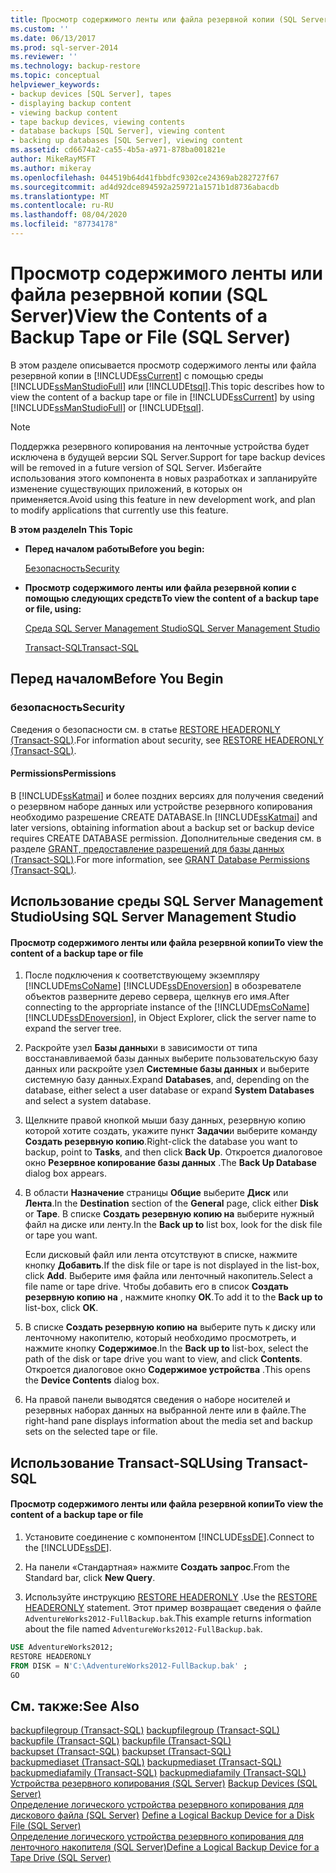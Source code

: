 ```yaml
---
title: Просмотр содержимого ленты или файла резервной копии (SQL Server) | Документация Майкрософт
ms.custom: ''
ms.date: 06/13/2017
ms.prod: sql-server-2014
ms.reviewer: ''
ms.technology: backup-restore
ms.topic: conceptual
helpviewer_keywords:
- backup devices [SQL Server], tapes
- displaying backup content
- viewing backup content
- tape backup devices, viewing contents
- database backups [SQL Server], viewing content
- backing up databases [SQL Server], viewing content
ms.assetid: cd6674a2-ca55-4b5a-a971-878ba001821e
author: MikeRayMSFT
ms.author: mikeray
ms.openlocfilehash: 044519b64d41fbbdfc9302ce24369ab282727f67
ms.sourcegitcommit: ad4d92dce894592a259721a1571b1d8736abacdb
ms.translationtype: MT
ms.contentlocale: ru-RU
ms.lasthandoff: 08/04/2020
ms.locfileid: "87734178"
---
```

# <a name="view-the-contents-of-a-backup-tape-or-file-sql-server"></a><span data-ttu-id="35f95-102">Просмотр содержимого ленты или файла резервной копии (SQL Server)</span><span class="sxs-lookup"><span data-stu-id="35f95-102">View the Contents of a Backup Tape or File (SQL Server)</span></span>
  <span data-ttu-id="35f95-103">В этом разделе описывается просмотр содержимого ленты или файла резервной копии в [!INCLUDE[ssCurrent](../../includes/sscurrent-md.md)] с помощью среды [!INCLUDE[ssManStudioFull](../../includes/ssmanstudiofull-md.md)] или [!INCLUDE[tsql](../../includes/tsql-md.md)].</span><span class="sxs-lookup"><span data-stu-id="35f95-103">This topic describes how to view the content of a backup tape or file in [!INCLUDE[ssCurrent](../../includes/sscurrent-md.md)] by using [!INCLUDE[ssManStudioFull](../../includes/ssmanstudiofull-md.md)] or [!INCLUDE[tsql](../../includes/tsql-md.md)].</span></span>  
  
> [!NOTE]  
>  <span data-ttu-id="35f95-104">Поддержка резервного копирования на ленточные устройства будет исключена в будущей версии SQL Server.</span><span class="sxs-lookup"><span data-stu-id="35f95-104">Support for tape backup devices will be removed in a future version of SQL Server.</span></span> <span data-ttu-id="35f95-105">Избегайте использования этого компонента в новых разработках и запланируйте изменение существующих приложений, в которых он применяется.</span><span class="sxs-lookup"><span data-stu-id="35f95-105">Avoid using this feature in new development work, and plan to modify applications that currently use this feature.</span></span>  
  
 <span data-ttu-id="35f95-106">**В этом разделе**</span><span class="sxs-lookup"><span data-stu-id="35f95-106">**In This Topic**</span></span>  
  
-   <span data-ttu-id="35f95-107">**Перед началом работы**</span><span class="sxs-lookup"><span data-stu-id="35f95-107">**Before you begin:**</span></span>  
  
     [<span data-ttu-id="35f95-108">Безопасность</span><span class="sxs-lookup"><span data-stu-id="35f95-108">Security</span></span>](#Security)  
  
-   <span data-ttu-id="35f95-109">**Просмотр содержимого ленты или файла резервной копии с помощью следующих средств**</span><span class="sxs-lookup"><span data-stu-id="35f95-109">**To view the content of a backup tape or file, using:**</span></span>  
  
     [<span data-ttu-id="35f95-110">Среда SQL Server Management Studio</span><span class="sxs-lookup"><span data-stu-id="35f95-110">SQL Server Management Studio</span></span>](#SSMSProcedure)  
  
     [<span data-ttu-id="35f95-111">Transact-SQL</span><span class="sxs-lookup"><span data-stu-id="35f95-111">Transact-SQL</span></span>](#TsqlProcedure)  
  
##  <a name="before-you-begin"></a><a name="BeforeYouBegin"></a> <span data-ttu-id="35f95-112">Перед началом</span><span class="sxs-lookup"><span data-stu-id="35f95-112">Before You Begin</span></span>  
  
###  <a name="security"></a><a name="Security"></a> <span data-ttu-id="35f95-113">безопасность</span><span class="sxs-lookup"><span data-stu-id="35f95-113">Security</span></span>  
 <span data-ttu-id="35f95-114">Сведения о безопасности см. в статье [RESTORE HEADERONLY (Transact-SQL)](/sql/t-sql/statements/restore-statements-headeronly-transact-sql).</span><span class="sxs-lookup"><span data-stu-id="35f95-114">For information about security, see [RESTORE HEADERONLY &#40;Transact-SQL&#41;](/sql/t-sql/statements/restore-statements-headeronly-transact-sql).</span></span>  
  
####  <a name="permissions"></a><a name="Permissions"></a> <span data-ttu-id="35f95-115">Permissions</span><span class="sxs-lookup"><span data-stu-id="35f95-115">Permissions</span></span>  
 <span data-ttu-id="35f95-116">В [!INCLUDE[ssKatmai](../../includes/sskatmai-md.md)] и более поздних версиях для получения сведений о резервном наборе данных или устройстве резервного копирования необходимо разрешение CREATE DATABASE.</span><span class="sxs-lookup"><span data-stu-id="35f95-116">In [!INCLUDE[ssKatmai](../../includes/sskatmai-md.md)] and later versions, obtaining information about a backup set or backup device requires CREATE DATABASE permission.</span></span> <span data-ttu-id="35f95-117">Дополнительные сведения см. в разделе [GRANT, предоставление разрешений для базы данных (Transact-SQL)](/sql/t-sql/statements/grant-database-permissions-transact-sql).</span><span class="sxs-lookup"><span data-stu-id="35f95-117">For more information, see [GRANT Database Permissions &#40;Transact-SQL&#41;](/sql/t-sql/statements/grant-database-permissions-transact-sql).</span></span>  
  
##  <a name="using-sql-server-management-studio"></a><a name="SSMSProcedure"></a> <span data-ttu-id="35f95-118">Использование среды SQL Server Management Studio</span><span class="sxs-lookup"><span data-stu-id="35f95-118">Using SQL Server Management Studio</span></span>  
  
#### <a name="to-view-the-content-of-a-backup-tape-or-file"></a><span data-ttu-id="35f95-119">Просмотр содержимого ленты или файла резервной копии</span><span class="sxs-lookup"><span data-stu-id="35f95-119">To view the content of a backup tape or file</span></span>  
  
1.  <span data-ttu-id="35f95-120">После подключения к соответствующему экземпляру [!INCLUDE[msCoName](../../includes/msconame-md.md)] [!INCLUDE[ssDEnoversion](../../includes/ssdenoversion-md.md)] в обозревателе объектов разверните дерево сервера, щелкнув его имя.</span><span class="sxs-lookup"><span data-stu-id="35f95-120">After connecting to the appropriate instance of the [!INCLUDE[msCoName](../../includes/msconame-md.md)] [!INCLUDE[ssDEnoversion](../../includes/ssdenoversion-md.md)], in Object Explorer, click the server name to expand the server tree.</span></span>  
  
2.  <span data-ttu-id="35f95-121">Раскройте узел **Базы данных**и в зависимости от типа восстанавливаемой базы данных выберите пользовательскую базу данных или раскройте узел **Системные базы данных** и выберите системную базу данных.</span><span class="sxs-lookup"><span data-stu-id="35f95-121">Expand **Databases**, and, depending on the database, either select a user database or expand **System Databases** and select a system database.</span></span>  
  
3.  <span data-ttu-id="35f95-122">Щелкните правой кнопкой мыши базу данных, резервную копию которой хотите создать, укажите пункт **Задачи**и выберите команду **Создать резервную копию**.</span><span class="sxs-lookup"><span data-stu-id="35f95-122">Right-click the database you want to backup, point to **Tasks**, and then click **Back Up**.</span></span> <span data-ttu-id="35f95-123">Откроется диалоговое окно **Резервное копирование базы данных** .</span><span class="sxs-lookup"><span data-stu-id="35f95-123">The **Back Up Database** dialog box appears.</span></span>  
  
4.  <span data-ttu-id="35f95-124">В области **Назначение** страницы **Общие** выберите **Диск** или **Лента**.</span><span class="sxs-lookup"><span data-stu-id="35f95-124">In the **Destination** section of the **General** page, click either **Disk** or **Tape**.</span></span> <span data-ttu-id="35f95-125">В списке **Создать резервную копию на** выберите нужный файл на диске или ленту.</span><span class="sxs-lookup"><span data-stu-id="35f95-125">In the **Back up to** list box, look for the disk file or tape you want.</span></span>  
  
     <span data-ttu-id="35f95-126">Если дисковый файл или лента отсутствуют в списке, нажмите кнопку **Добавить**.</span><span class="sxs-lookup"><span data-stu-id="35f95-126">If the disk file or tape is not displayed in the list-box, click **Add**.</span></span> <span data-ttu-id="35f95-127">Выберите имя файла или ленточный накопитель.</span><span class="sxs-lookup"><span data-stu-id="35f95-127">Select a file name or tape drive.</span></span> <span data-ttu-id="35f95-128">Чтобы добавить его в список **Создать резервную копию на** , нажмите кнопку **ОК**.</span><span class="sxs-lookup"><span data-stu-id="35f95-128">To add it to the **Back up to** list-box, click **OK**.</span></span>  
  
5.  <span data-ttu-id="35f95-129">В списке **Создать резервную копию на** выберите путь к диску или ленточному накопителю, который необходимо просмотреть, и нажмите кнопку **Содержимое**.</span><span class="sxs-lookup"><span data-stu-id="35f95-129">In the **Back up to** list-box, select the path of the disk or tape drive you want to view, and click **Contents**.</span></span> <span data-ttu-id="35f95-130">Откроется диалоговое окно **Содержимое устройства** .</span><span class="sxs-lookup"><span data-stu-id="35f95-130">This opens the **Device Contents** dialog box.</span></span>  
  
6.  <span data-ttu-id="35f95-131">На правой панели выводятся сведения о наборе носителей и резервных наборах данных на выбранной ленте или в файле.</span><span class="sxs-lookup"><span data-stu-id="35f95-131">The right-hand pane displays information about the media set and backup sets on the selected tape or file.</span></span>  
  
##  <a name="using-transact-sql"></a><a name="TsqlProcedure"></a> <span data-ttu-id="35f95-132">Использование Transact-SQL</span><span class="sxs-lookup"><span data-stu-id="35f95-132">Using Transact-SQL</span></span>  
  
#### <a name="to-view-the-content-of-a-backup-tape-or-file"></a><span data-ttu-id="35f95-133">Просмотр содержимого ленты или файла резервной копии</span><span class="sxs-lookup"><span data-stu-id="35f95-133">To view the content of a backup tape or file</span></span>  
  
1.  <span data-ttu-id="35f95-134">Установите соединение с компонентом [!INCLUDE[ssDE](../../includes/ssde-md.md)].</span><span class="sxs-lookup"><span data-stu-id="35f95-134">Connect to the [!INCLUDE[ssDE](../../includes/ssde-md.md)].</span></span>  
  
2.  <span data-ttu-id="35f95-135">На панели «Стандартная» нажмите **Создать запрос**.</span><span class="sxs-lookup"><span data-stu-id="35f95-135">From the Standard bar, click **New Query**.</span></span>  
  
3.  <span data-ttu-id="35f95-136">Используйте инструкцию [RESTORE HEADERONLY](/sql/t-sql/statements/restore-statements-headeronly-transact-sql) .</span><span class="sxs-lookup"><span data-stu-id="35f95-136">Use the [RESTORE HEADERONLY](/sql/t-sql/statements/restore-statements-headeronly-transact-sql) statement.</span></span> <span data-ttu-id="35f95-137">Этот пример возвращает сведения о файле `AdventureWorks2012-FullBackup.bak`.</span><span class="sxs-lookup"><span data-stu-id="35f95-137">This example returns information about the file named `AdventureWorks2012-FullBackup.bak`.</span></span>  
  
```sql  
USE AdventureWorks2012;  
RESTORE HEADERONLY   
FROM DISK = N'C:\AdventureWorks2012-FullBackup.bak' ;  
GO  
```  
  
## <a name="see-also"></a><span data-ttu-id="35f95-138">См. также:</span><span class="sxs-lookup"><span data-stu-id="35f95-138">See Also</span></span>  
 <span data-ttu-id="35f95-139">[backupfilegroup (Transact-SQL)](/sql/relational-databases/system-tables/backupfilegroup-transact-sql) </span><span class="sxs-lookup"><span data-stu-id="35f95-139">[backupfilegroup &#40;Transact-SQL&#41;](/sql/relational-databases/system-tables/backupfilegroup-transact-sql) </span></span>  
 <span data-ttu-id="35f95-140">[backupfile (Transact-SQL)](/sql/relational-databases/system-tables/backupfile-transact-sql) </span><span class="sxs-lookup"><span data-stu-id="35f95-140">[backupfile &#40;Transact-SQL&#41;](/sql/relational-databases/system-tables/backupfile-transact-sql) </span></span>  
 <span data-ttu-id="35f95-141">[backupset (Transact-SQL)](/sql/relational-databases/system-tables/backupset-transact-sql) </span><span class="sxs-lookup"><span data-stu-id="35f95-141">[backupset &#40;Transact-SQL&#41;](/sql/relational-databases/system-tables/backupset-transact-sql) </span></span>  
 <span data-ttu-id="35f95-142">[backupmediaset (Transact-SQL)](/sql/relational-databases/system-tables/backupmediaset-transact-sql) </span><span class="sxs-lookup"><span data-stu-id="35f95-142">[backupmediaset &#40;Transact-SQL&#41;](/sql/relational-databases/system-tables/backupmediaset-transact-sql) </span></span>  
 <span data-ttu-id="35f95-143">[backupmediafamily (Transact-SQL)](/sql/relational-databases/system-tables/backupmediafamily-transact-sql) </span><span class="sxs-lookup"><span data-stu-id="35f95-143">[backupmediafamily &#40;Transact-SQL&#41;](/sql/relational-databases/system-tables/backupmediafamily-transact-sql) </span></span>  
 <span data-ttu-id="35f95-144">[Устройства резервного копирования (SQL Server)](backup-devices-sql-server.md) </span><span class="sxs-lookup"><span data-stu-id="35f95-144">[Backup Devices &#40;SQL Server&#41;](backup-devices-sql-server.md) </span></span>  
 <span data-ttu-id="35f95-145">[Определение логического устройства резервного копирования для дискового файла (SQL Server)](define-a-logical-backup-device-for-a-disk-file-sql-server.md) </span><span class="sxs-lookup"><span data-stu-id="35f95-145">[Define a Logical Backup Device for a Disk File &#40;SQL Server&#41;](define-a-logical-backup-device-for-a-disk-file-sql-server.md) </span></span>  
 [<span data-ttu-id="35f95-146">Определение логического устройства резервного копирования для ленточного накопителя (SQL Server)</span><span class="sxs-lookup"><span data-stu-id="35f95-146">Define a Logical Backup Device for a Tape Drive &#40;SQL Server&#41;</span></span>](define-a-logical-backup-device-for-a-tape-drive-sql-server.md)  
  
  
